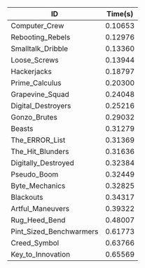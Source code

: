 |ID|Time(s)|
|-|-|
|Computer_Crew|0.10653|
|Rebooting_Rebels|0.12976|
|Smalltalk_Dribble|0.13360|
|Loose_Screws|0.13944|
|Hackerjacks|0.18797|
|Prime_Calculus|0.20300|
|Grapevine_Squad|0.24048|
|Digital_Destroyers|0.25216|
|Gonzo_Brutes|0.29032|
|Beasts|0.31279|
|The_ERROR_List|0.31369|
|The_Hit_Blunders|0.31636|
|Digitally_Destroyed|0.32384|
|Pseudo_Boom|0.32449|
|Byte_Mechanics|0.32825|
|Blackouts|0.34317|
|Artful_Maneuvers|0.39322|
|Rug_Heed_Bend|0.48007|
|Pint_Sized_Benchwarmers|0.61773|
|Creed_Symbol|0.63766|
|Key_to_Innovation|0.65569|
